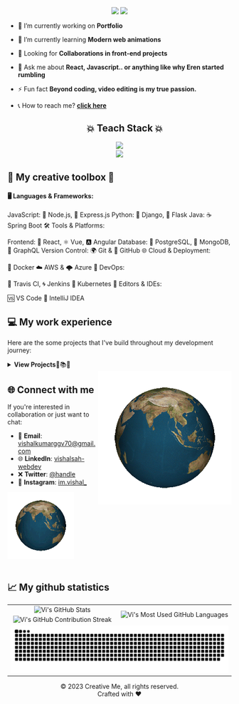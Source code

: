 <p align="center">
  <picture>
  <source media="(prefers-color-scheme: dark)" srcset="https://capsule-render.vercel.app/api?type=waving&color=gradient&height=100&section=header&text=Hi%20There!%20👋&fontSize=60">
   <source media="(prefers-color-scheme: light)" srcset="https://capsule-render.vercel.app/api?type=waving&color=gradient&height=100&section=header&text=Hi%20There!%20👋&fontSize=60&fontColor=000000">
  
  <img src="https://capsule-render.vercel.app/api?type=waving&color=gradient&height=100&section=header&text=Hi%20There!%20👋&fontSize=60" />
  </picture>

  <img src="https://readme-typing-svg.herokuapp.com/?font=Righteous&size=24&center=true&vCenter=true&width=500&height=70&duration=4000&lines=My+name+is+Vishal.;I'm+a+Front-end+Developer+👨‍💻;Skilled+in+modern+web+technologies;Looking+for+collaboration." />
</p>
 
 - 📢 I’m currently working on **Portfolio**
 
- 🌱 I’m currently learning **Modern web animations**
- 🤝 Looking for **Collaborations in front-end projects**

- 💬 Ask me about **React, Javascript.. or anything like why Eren started rumbling**

- ⚡ Fun fact **Beyond coding, video editing is my true passion.**
- 📞 How to reach me? **[click here](#-connect-with-me)**

  <h2 align="center">💥 Teach Stack 💥</h2>
<p align="center">
    <img src="https://skillicons.dev/icons?i=css,kubernetes,docker,c,react&theme=light" />
    <br />
    <img src="https://skillicons.dev/icons?i=js,html,css,kubernetes,docker,c,react&theme=light" />
</p>
  
## 🎨 My creative toolbox 🧰
#### 🖥️ Languages & Frameworks:

JavaScript: 🌌 Node.js, 🚀 Express.js
Python: 🐍 Django, 🍜 Flask
Java: ☕ Spring Boot
🛠️ Tools & Platforms:

Frontend: 🎨 React, ⚛️ Vue, 🅰️ Angular
Database: 🐘 PostgreSQL, 🌱 MongoDB, 🚀 GraphQL
Version Control: 🌍 Git & 🐙 GitHub
🌐 Cloud & Deployment:

🚢 Docker
☁️ AWS & 🌩️ Azure
🤖 DevOps:

🧪 Travis CI, 🌀 Jenkins
🐳 Kubernetes
🔧 Editors & IDEs:

🆚 VS Code
💼 IntelliJ IDEA

## 💻 My work experience
Here are the some projects that I've build throughout my development journey:

 <details>
 <summary><strong>View Projects</strong>🔎📚✨</summary>


<picture>
  <source media="(min-width: 1200px)" srcset="https://upload.wikimedia.org/wikipedia/commons/1/1d/No_image.svg">
 <img src="./gif/showcase.gif" />
</picture>
 
 - 🤖 **AI ChatBot**: _Because who needs real humans anyway?._ 🤷‍♂️
   - [Repo](https://github.com/vishal-gg/AI-ChatBot) | [Coming soon 🚀](#)

<picture>
  <source media="(max-width: 1200px)" srcset="https://upload.wikimedia.org/wikipedia/commons/1/1d/No_image.svg">
 <img align="right" src="./gif/project-showcase.gif" />
</picture>

- 🎬 **IMDb Clone**: _Because the original IMDb just wasn't enough for us._ 🦄😏
  - [Repo](https://github.com/vishal-gg/IMDb_Clone) | [Demo 🚀](https://getinternetmovies.vercel.app)

- 🛍️ **Amazon Clone**: _Why shop at the real Amazon when you could shop here?_ 😎✌
  - [Repo](https://github.com/vishal-gg/Amazon_Clone) | [Coming soon 🚀](#)

- 🍽️ **Restaurant App**: _In case you get hungry while coding._ 🌮🍜
  - [Repo](https://github.com/vishal-gg/Restaurant_App) | [Demo 🚀](https://eatopendoor.vercel.app)

- 🛒 **E-commerce**: _Yet another place to burn your salary._ 🔥🤑
  - [Repo](https://github.com/vishal-gg/E-Commerce) | [Demo 🚀](https://snapstore.vercel.app)

- 📁 **File Sharing App**: _Because sharing is caring, but mostly it's just faster this way._ 🤝⚡
  - [Repo](https://github.com/vishal-gg/File-Sharing-App--prod) | [Demo 🚀](https://snapsharefile.vercel.app)

- 🔍 **More Projects**: _See what else I've been working on._ 🛠️👨‍💻
  - [🔗 View All Repositories](https://github.com/vishal-gg?tab=repositories)

 </details>

<picture>
  <source media="(max-width: 975px)" srcset="https://upload.wikimedia.org/wikipedia/commons/1/1d/No_image.svg">
 <img align="right" src="./gif/rotating-earth.gif" widht="200" />
</picture>

## 🌐 Connect with me
If you're interested in collaboration or just want to chat:

- 📧 **Email**: [vishalkumarggv70@gmail.com](mailto:vishalkumarggv70@gmail.com)
- 🌐 **LinkedIn**: [vishalsah-webdev](https://www.linkedin.com/in/vishalsah-webdev)
- ❌ **Twitter**: [@handle](#)
- 📸 **Instagram**: [im.vishal_](#)
<picture>
  <source media="(min-width: 975px)" srcset="https://upload.wikimedia.org/wikipedia/commons/1/1d/No_image.svg">
 <img src="./gif/rotating-earth2.gif" />
</picture>
<br><br>


## 📈 My github statistics
<table>
    <tr>
        <td align="center">
         <picture>
   <source media="(prefers-color-scheme: dark)" srcset="https://github-readme-stats.vercel.app/api?username=vishal-gg&show_icons=true&rank_icon=github&locale=en&&theme=codeSTACKr" />
   <source media="(prefers-color-scheme: light)" srcset="https://github-readme-stats.vercel.app/api?username=vishal-gg&show_icons=true&locale=en&&theme=default" />
   <img src="https://github-readme-stats.vercel.app/api?username=vishal-gg&show_icons=true&locale=en&&theme=default" alt="Vi's GitHub Stats" />
 </picture>
        </td>
        <td rowspan="2" align="center">
         <picture>
   <source media="(prefers-color-scheme: dark)" srcset="https://github-readme-stats.vercel.app/api/top-langs?username=vishal-gg&show_icons=true&locale=en&theme=codeSTACKr"
      />
   <source media="(prefers-color-scheme: light)"srcset="https://github-readme-stats.vercel.app/api/top-langs?username=vishal-gg&show_icons=true&locale=en&theme=default"
      />
   <img src="https://github-readme-stats.vercel.app/api/top-langs?username=vishal-gg&show_icons=true&locale=en&layout=compact&theme=default" alt="Vi's Most Used GitHub Languages" />
 </picture>
        </td>
    </tr>
    <tr>
        <td align="center">
         <picture>
   <source media="(prefers-color-scheme: dark)" srcset="https://github-readme-streak-stats.herokuapp.com/?user=vishal-gg&theme=codeSTACKr" />
   <source media="(prefers-color-scheme: light)" srcset="https://github-readme-streak-stats.herokuapp.com/?user=vishal-gg&theme=default" />
   <img src="https://github-readme-streak-stats.herokuapp.com/?user=vishal-gg&theme=default" alt="Vi's GitHub Contribution Streak" />
 </picture>
        </td>
    </tr>
    <tr>
        <td colspan="2" align="center">
        <picture>
  <source media="(prefers-color-scheme: dark)" srcset="https://raw.githubusercontent.com/vishal-gg/vishal-gg/output/github-snake-dark.svg" />
  <source media="(prefers-color-scheme: light)" srcset="https://raw.githubusercontent.com/vishal-gg/vishal-gg/output/github-snake.svg" />
  <img alt="github-snake" src="https://raw.githubusercontent.com/vishal-gg/vishal-gg/output/github-snake.svg" />
</picture>
        </td>
    </tr>
</table>

<p align="center">© 2023 Creative Me, all rights reserved.<br> Crafted with ❤️
</p>
